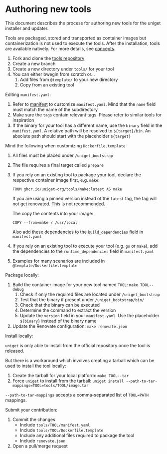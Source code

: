 # Authoring new tools

This document describes the process for authoring new tools for the uniget installer and updater.

Tools are packaged, stored and transported as container images but containerization is not used to execute the tools. After the installation, tools are available natively. For more details, see [concepts](concepts.md).

1. Fork and clone the [tools repository](https://github.com/uniget-org/tools/pulls)
1. Create a new branch
1. Create a new directory under `tools/` for your tool
1. You can either bwegin from scratch or...
    1. Add files from `@template/` to your new directory
    1. Copy from an existing tool

Editing `manifest.yaml`:

1. Refer to [manifest](manifest.md) to customize `manifest.yaml`. Mind that the `name` field must match the name of the subdirectory
1. Make sure the `tags` contain relevant tags. Please refer to similar tools for inspiration
1. If the binary for your tool has a different name, use the `binary` field in the `manifest.yaml`. A relative path will be resolved to `${target}/bin`. An absolute path should start with the placeholder `${target}`

Mind the following when customizing `Dockerfile.template`

1. All files must be placed under `/uniget_bootstrap`
1. The file requires a final target called `prepare`
1. If you rely on an existing tool to package your tool, declare the respective container image first, e.g. `make`:

    ```
    FROM ghcr.io/uniget-org/tools/make:latest AS make
    ```
    
    If you are using a pinned version instead of the `latest` tag, the tag will not get renovated. This is not recommended.

    The copy the contents into your image:

    ```
    COPY --from=make / /usr/local
    ```

    Also add these dependencies to the `build_dependencies` field in `manifest.yaml`

1. If you rely on an existing tool to execute your tool (e.g. `go` or `make`), add the dependencies to the `runtime_dependencies` field in `manifest.yaml`
1. Examples for many scenarios are included in `@template/Dockerfile.template`

Package locally:

1. Build the container image for your new tool named `TOOL`: `make TOOL--debug`
    1. Check if only the required files are located under `/uniget_bootstrap`
    1. Test that the binary if present under `/uniget_bootstrap/bin/`
    1. Check that the binary can be executed
    1. Determine the command to extract the version
    1. Update the `version` field in your `manifest.yaml`. Use the placeholder `${binary}` instead of the binary name
1. Update the Renovate configuration: `make renovate.json`

Install locally:

`uniget` is only able to install from the official repository once the tool is released.

But there is a workaround which involves creating a tarball which can be used to install the tool locally:

1. Create the tarball for your local platform: `make TOOL--tar`
1. Force `uniget` to install from the tarball: `uniget install --path-to-tar-mappings=TOOL=tools/TOOL/image.tar`

`--path-to-tar-mappings` accepts a comma-separated list of `TOOL=PATH` mappings.

Submit your contribution:

1. Commit the changes
    - Include `tools/TOOL/manifest.yaml`
    - Include `tools/TOOL/Dockerfile.template`
    - Include any additional files required to package the tool
    - Include `renovate.json`
1. Open a pull/merge request
